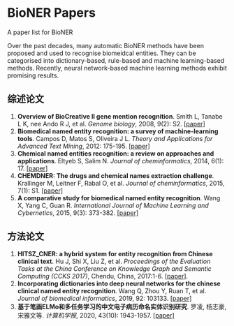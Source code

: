 # BioNER Papers #

A paper list for BioNER

Over the past decades, many automatic BioNER methods have been proposed and used to recognise biomeidcal entities. They can be categorised into dictionary-based, rule-based and machine learning-based methods. Recently, neural network-based machine learning methods exhibit promising results.



## 综述论文 ##
1. **Overview of BioCreative II gene mention recognition**. Smith L, Tanabe L K, nee Ando R J, et al. *Genome biology*, 2008, 9(2): S2. [[paper]](https://genomebiology.biomedcentral.com/articles/10.1186/gb-2008-9-s2-s2)
2. **Biomedical named entity recognition: a survey of machine-learning tools**. Campos D, Matos S, Oliveira J L. *Theory and Applications for Advanced Text Mining*, 2012: 175-195. [[paper]](https://books.google.com.hk/books?hl=zh-CN&lr=&id=EfqdDwAAQBAJ&oi=fnd&pg=PA175&ots=WEKIblRekC&sig=FWoufJtWVSDHD3gbWaZXruEOiEs&redir_esc=y#v=onepage&q&f=false)
2. **Chemical named entities recognition: a review on approaches and applications**.  Eltyeb S, Salim N. *Journal of cheminformatics*, 2014, 6(1): 17. [[paper]](https://jcheminf.biomedcentral.com/articles/10.1186/1758-2946-6-17)
3. **CHEMDNER: The drugs and chemical names extraction challenge**. Krallinger M, Leitner F, Rabal O, et al. *Journal of cheminformatics*, 2015, 7(1): S1. [[paper]](https://jcheminf.biomedcentral.com/articles/10.1186/1758-2946-7-S1-S1)
4. **A comparative study for biomedical named entity recognition**. Wang X, Yang C, Guan R. *International Journal of Machine Learning and Cybernetics*, 2015, 9(3): 373-382. [[paper]](https://link.springer.com/article/10.1007/s13042-015-0426-6)

## 方法论文 ##
1. **HITSZ_CNER: a hybrid system for entity recognition from Chinese clinical text**. Hu J, Shi X, Liu Z, et al.  *Proceedings of the Evaluation Tasks at the China Conference on Knowledge Graph and Semantic Computing (CCKS 2017)*, Chendu, China, 2017:1-6. [[paper]](http://ceur-ws.org/Vol-1976/paper05.pdf).
2. **Incorporating dictionaries into deep neural networks for the chinese clinical named entity recognition**. Wang Q, Zhou Y, Ruan T, et al. *Journal of biomedical informatics*, 2019, 92: 103133. [[paper]](https://doi.org/10.1016/j.jbi.2019.103133)
3. **基于笔画ELMo和多任务学习的中文电子病历命名实体识别研究**. 罗凌, 杨志豪, 宋雅文等. *计算机学报*, 2020, 43(10): 1943-1957. [[paper]](https://nxgp.cnki.net/kcms/detail?v=3uoqIhG8C46NmWw7YpEsKMypi3qVj28LGACqMpRVR0Cx7F0z4nrArOkieaNEVV6aCvPFCLMxyD4Jd9UPWqorowq7bp%25mmd2BEnUre&uniplatform=NZKPT)




